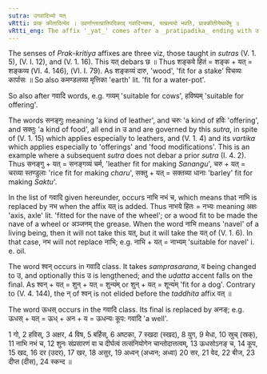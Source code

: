 ```yaml
---
sutra: उगवादिभ्यो यत्
vRtti: प्राक् क्रीतादित्येव । उवर्णान्तात्प्रातिपदिकाद् गवादिभ्यश्च, यत्प्रत्ययो भवति, प्राक्क्रीतीयेष्वर्थेषु ॥
vRtti_eng: The affix '_yat_' comes after a _pratipadika_ ending with उ (long or short), and after the words गो and the rest, the senses of the affix being those taught upto _Sutra_ (V. 1.37).
---
```

The senses of _Prak_-_kritiya_ affixes are three viz, those taught in _sutras_ (V. 1. 5), (V. I. 12), and (V. 1. 16). This यत् debars छ ॥ Thus शङ्कवे हितं = शङ्क + यत् = शङ्कव्य (VI. 4. 146), (VI. I. 79). As शङ्कव्यं दारु, 'wood', 'fit for a stake' पिचव्यः कार्पासः ॥ So also कमण्डलव्या मृत्तिका 'earth' lit. 'fit for a water-pot'.

So also after गवादि words, e.g. गव्यम् 'suitable for cows', हविष्यम् 'suitable for offering'.

The words सनङ्गुः meaning 'a kind of leather', and चरुः 'a kind of हविः 'offering', and सक्तुः 'a kind of food', all end in उ and are governed by this _sutra_, in spite of (V. 1. 15) which applies especially to leathers, and (V. 1. 4) and its _vartika_ which applies especially to 'offerings' and 'food modifications'. This is an example where a subsequent _sutra_ does not debar a prior _sutra_ (I. 4. 2). Thus सनङ्गु + यत् = सनङ्गव्यं चर्म, 'leather fit for making _Sanangu_', चरु + यत् = चरव्या स्तण्डुलाः 'rice fit for making _charu_', सक्तु + यत् = सक्तव्या धानाः 'barley' fit for making _Saktu_'.

In the list of गवादि given hereunder, occurs नाभि नभं च, which means that नाभि is replaced by नभ when the affix यत् is added. Thus नाभये हितः = नभ्यः meaning अक्षः 'axis, axle' lit. 'fitted for the nave of the wheel'; or a wood fit to be made the nave of a wheel or अञ्जनम् the grease. When the word नाभि means 'navel' of a living being, then it will not take this यत्, but it will take the यत् of (V. 1. 6). In that case, नभ will not replace नाभि; e.g. नाभि + यत् = नाभ्यम् 'suitable for navel' i. e. oil.

The word श्वन् occurs in गवादि class. It takes _samprasarana_, व being changed to उ, and optionally this उ is lengthened; and the _udatta_ accent falls on the final. As श्वन् + यत् = शुन् + यत् = शुन्य꣡म् or शुन् + यत् = शून्य꣡म् 'fit for a dog'. Contrary to (V. 4. 144), the न् of श्वन् is not elided before the _taddhita_ affix वत् ॥

The word ऊधस् occurs in the गवादि class. Its final is replaced by अनङ्; e.g. ऊधस् + यत् = ऊध् + अन + य = ऊधन्यः कूप: गवादि 'a well'.

1 गो, 2 हविस्, 3 अक्षर, 4 विष, 5 बर्हिस्, 6 अष्टका, 7 स्खदा (स्खद), 8 युग, 9 मेधा, 10 स्रुच् (स्रक्), 11 नाभि नभं च, 12 शुनः संप्रसारणं वा च दीर्घत्वं तत्संनियोगेन चान्तोदात्तत्वम्, 13 ऊधसोऽनङ् च, 14 कूप, 15 खद, 16 दर (उदर), 17 खर, 18 असुर, 19 अध्वन् (अध्वन; अध्वा) 20 सर, 21 वेद, 22 बीज, 23 दीप्त (दीस), 24 स्कन्द ॥
